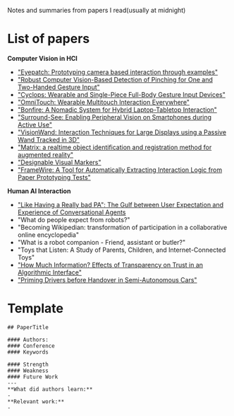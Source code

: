 Notes and summaries from papers I read(usually at midnight)

# List of papers
**Computer Vision in HCI**
- ["Eyepatch: Prototyping camera based interaction through examples"](https://nalinc.github.io/the-midnight-paper/papers/Eyepatch_Prototyping_Camera_based_Interact_on_through_examples)
- ["Robust Computer Vision-Based Detection of Pinching for One and Two-Handed Gesture Input"](https://nalinc.github.io/the-midnight-paper/papers/Robust_CV_Based_Detection_of_Pinching)
- ["Cyclops: Wearable and Single-Piece Full-Body Gesture Input Devices"](https://nalinc.github.io/the-midnight-paper/papers/Cyclops:Full_Body_Gesture_Input_Devices)
- ["OmniTouch: Wearable Multitouch Interaction Everywhere"](https://nalinc.github.io/the-midnight-paper/papers/OmniTouch:Wearable_Multitouch_Interaction_Everywhere)
- ["Bonfire: A Nomadic System for Hybrid Laptop-Tabletop Interaction"](https://nalinc.github.io/the-midnight-paper/papers/Bonfire:A_Nomadic_System_for_Hybrid_Laptop-Tabletop_Interaction)
- ["Surround-See: Enabling Peripheral Vision on Smartphones during Active Use"](https://nalinc.github.io/the-midnight-paper/papers/Surround-See:Enabling_Peripheral_Vision_on_Smartphones_during_Active_Use)
- ["VisionWand: Interaction Techniques for Large Displays using a Passive Wand Tracked in 3D"](https://nalinc.github.io/the-midnight-paper/papers/VisionWand:Interaction_Techniques_for_Large_Displays_using_a_Passive_Wand_Tracked_in_3D)
- ["Matrix: a realtime object identification and registration method for augmented reality"](https://nalinc.github.io/the-midnight-paper/papers/Matrix:A_realtime_object_identification_and_registration_method_for_augmented_reality)
- ["Designable Visual Markers"](https://nalinc.github.io/the-midnight-paper/papers/Designable_Visual_Markers)
- ["FrameWire: A Tool for Automatically Extracting Interaction Logic from Paper Prototyping Tests"](https://nalinc.github.io/the-midnight-paper/papers/FrameWire:A_Tool_for_Automatically_Extracting_Interaction_Logic_from_Paper_Prototyping_Tests)




**Human AI Interaction**
- ["Like Having a Really bad PA": The Gulf between User Expectation and Experience of Conversational Agents](https://nalinc.github.io/the-midnight-paper/papers/The_Gulf_between_User_Expectation_and_Experience_of_Conversational_Agents)
- "What do people expect from robots?"
- "Becoming Wikipedian: transformation of participation in a collaborative online encyclopedia"
- "What is a robot companion - Friend, assistant or butler?"
- "Toys that Listen: A Study of Parents, Children, and Internet-Connected Toys"
- ["How Much Information? Effects of Transparency on Trust in an Algorithmic Interface"](https://nalinc.github.io/the-midnight-paper/papers/How_Much_Information_Effects_of_Transparency_on_Trust_in_an_Algorithmic_Interface)
- ["Priming Drivers before Handover in Semi-Autonomous Cars"](https://nalinc.github.io/the-midnight-paper/papers/Priming_Drivers_before_Handover_in_Semi-Autonomous_Cars)



# Template
```
## PaperTitle

#### Authors: 
#### Conference
#### Keywords

#### Strength
#### Weakness
#### Future Work
---
**What did authors learn:**
-
**Relevant work:**
-
```
